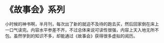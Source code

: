 # 《故事会》系列

小时候的神书啊，半月刊，每次出了新的就迫不及待的跑去买，然后回家倒在床上一口气读完。内容水平参差不齐，不过总体来说可读性很强，内容上天入地无所不包。虽然学到的知识不多，却能通过《故事会》获得很多虚拟的阅历。